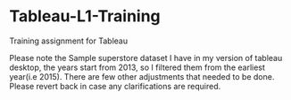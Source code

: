 # Tableau-L1-Training
Training assignment for Tableau 

Please note the Sample superstore dataset I have in my version of tableau desktop, the years start from 2013, so I filtered them from the earliest year(i.e 2015). There are few other adjustments that needed to be done. Please revert back in case any clarifications are required. 

